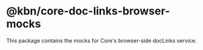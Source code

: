 # @kbn/core-doc-links-browser-mocks

This package contains the mocks for Core's browser-side docLinks service.
